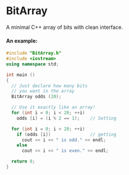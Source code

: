# BitArray

A minimal C++ array of bits with clean interface.

#### An example:
```c++
#include "BitArray.h"
#include <iostream>
using namespace std;

int main ()
{
  // Just declare how many bits
  // you want in the array
  BitArray odds (20);

  // Use it exactly like an array!
  for (int i = 0; i < 20; ++i)
    odds [i] = (i % 2 == 1);    // Setting

  for (int i = 0; i < 20; ++i)
    if (odds [i])               // getting
      cout << i << " is odd." << endl;
    else
      cout << i << " is even." << endl;

  return 0;
}
```
